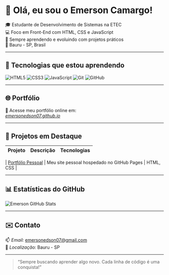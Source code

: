 # 👋 Olá, eu sou o Emerson Camargo!

🎓 Estudante de Desenvolvimento de Sistemas na ETEC  
💻 Foco em Front-End com HTML, CSS e JavaScript  
🔁 Sempre aprendendo e evoluindo com projetos práticos  
📍 Bauru - SP, Brasil

---

## 🚀 Tecnologias que estou aprendendo

![HTML5](https://img.shields.io/badge/HTML5-E34F26?style=for-the-badge&logo=html5&logoColor=white)
![CSS3](https://img.shields.io/badge/CSS3-1572B6?style=for-the-badge&logo=css3&logoColor=white)
![JavaScript](https://img.shields.io/badge/JavaScript-F7DF1E?style=for-the-badge&logo=javascript&logoColor=black)
![Git](https://img.shields.io/badge/Git-F05032?style=for-the-badge&logo=git&logoColor=white)
![GitHub](https://img.shields.io/badge/GitHub-181717?style=for-the-badge&logo=github&logoColor=white)

---

## 🌐 Portfólio

🔗 Acesse meu portfólio online em:  
*[emersonedson07.github.io](https://emersonedson07.github.io)*

---

## 📌 Projetos em Destaque

| Projeto | Descrição | Tecnologias |
|--------|------------|--------------|

| [Portfólio Pessoal](https://github.com/emersonedson07/emersonedson07.github.io) | Meu site pessoal hospedado no GitHub Pages | HTML, CSS |

---

## 📊 Estatísticas do GitHub

![Emerson GitHub Stats](https://github-readme-stats.vercel.app/api?username=emersonedson07&show_icons=true&theme=tokyonight)

---

## ✉️ Contato

📫 *Email:* emersonedson07@gmail.com  
📍 *Localização:* Bauru - SP

---

> “Sempre buscando aprender algo novo. Cada linha de código é uma conquista!”
